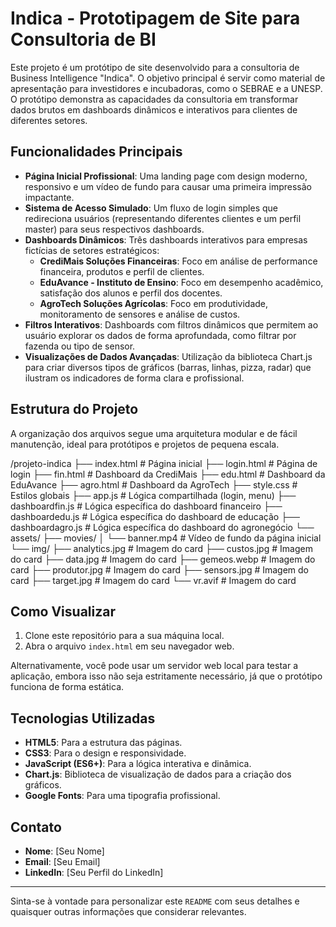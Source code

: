 # Indica - Prototipagem de Site para Consultoria de BI

Este projeto é um protótipo de site desenvolvido para a consultoria de Business Intelligence "Indica". O objetivo principal é servir como material de apresentação para investidores e incubadoras, como o SEBRAE e a UNESP. O protótipo demonstra as capacidades da consultoria em transformar dados brutos em dashboards dinâmicos e interativos para clientes de diferentes setores.

## Funcionalidades Principais

* **Página Inicial Profissional**: Uma landing page com design moderno, responsivo e um vídeo de fundo para causar uma primeira impressão impactante.
* **Sistema de Acesso Simulado**: Um fluxo de login simples que redireciona usuários (representando diferentes clientes e um perfil master) para seus respectivos dashboards.
* **Dashboards Dinâmicos**: Três dashboards interativos para empresas fictícias de setores estratégicos:
    * **CrediMais Soluções Financeiras**: Foco em análise de performance financeira, produtos e perfil de clientes.
    * **EduAvance - Instituto de Ensino**: Foco em desempenho acadêmico, satisfação dos alunos e perfil dos docentes.
    * **AgroTech Soluções Agrícolas**: Foco em produtividade, monitoramento de sensores e análise de custos.
* **Filtros Interativos**: Dashboards com filtros dinâmicos que permitem ao usuário explorar os dados de forma aprofundada, como filtrar por fazenda ou tipo de sensor.
* **Visualizações de Dados Avançadas**: Utilização da biblioteca Chart.js para criar diversos tipos de gráficos (barras, linhas, pizza, radar) que ilustram os indicadores de forma clara e profissional.

## Estrutura do Projeto

A organização dos arquivos segue uma arquitetura modular e de fácil manutenção, ideal para protótipos e projetos de pequena escala.

/projeto-indica
├── index.html              # Página inicial
├── login.html              # Página de login
├── fin.html                # Dashboard da CrediMais
├── edu.html                # Dashboard da EduAvance
├── agro.html               # Dashboard da AgroTech
├── style.css               # Estilos globais
├── app.js                  # Lógica compartilhada (login, menu)
├── dashboardfin.js         # Lógica específica do dashboard financeiro
├── dashboardedu.js         # Lógica específica do dashboard de educação
├── dashboardagro.js        # Lógica específica do dashboard do agronegócio
└── assets/
├── movies/
│   └── banner.mp4      # Vídeo de fundo da página inicial
└── img/
├── analytics.jpg   # Imagem do card
├── custos.jpg      # Imagem do card
├── data.jpg        # Imagem do card
├── gemeos.webp     # Imagem do card
├── produtor.jpg    # Imagem do card
├── sensors.jpg     # Imagem do card
├── target.jpg      # Imagem do card
└── vr.avif         # Imagem do card


## Como Visualizar

1.  Clone este repositório para a sua máquina local.
2.  Abra o arquivo `index.html` em seu navegador web.

Alternativamente, você pode usar um servidor web local para testar a aplicação, embora isso não seja estritamente necessário, já que o protótipo funciona de forma estática.

## Tecnologias Utilizadas

* **HTML5**: Para a estrutura das páginas.
* **CSS3**: Para o design e responsividade.
* **JavaScript (ES6+)**: Para a lógica interativa e dinâmica.
* **Chart.js**: Biblioteca de visualização de dados para a criação dos gráficos.
* **Google Fonts**: Para uma tipografia profissional.

## Contato

* **Nome**: [Seu Nome]
* **Email**: [Seu Email]
* **LinkedIn**: [Seu Perfil do LinkedIn]

---

Sinta-se à vontade para personalizar este `README` com seus detalhes e quaisquer outras informações que considerar relevantes.
